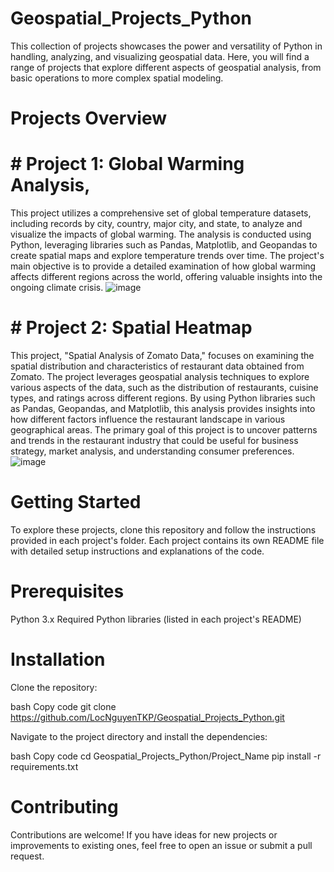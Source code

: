 # Geospatial_Projects_Python

This collection of projects showcases the power and versatility of Python in handling, analyzing, and visualizing geospatial data. Here, you will find a range of projects that explore different aspects of geospatial analysis, from basic operations to more complex spatial modeling.

# Projects Overview

# # Project 1: Global Warming Analysis,
This project utilizes a comprehensive set of global temperature datasets, including records by city, country, major city, and state, to analyze and visualize the impacts of global warming. The analysis is conducted using Python, leveraging libraries such as Pandas, Matplotlib, and Geopandas to create spatial maps and explore temperature trends over time. The project's main objective is to provide a detailed examination of how global warming affects different regions across the world, offering valuable insights into the ongoing climate crisis.
![image](https://github.com/user-attachments/assets/38c776de-a586-483a-a933-34620ae0fc18)

# # Project 2: Spatial Heatmap
This project, "Spatial Analysis of Zomato Data," focuses on examining the spatial distribution and characteristics of restaurant data obtained from Zomato. The project leverages geospatial analysis techniques to explore various aspects of the data, such as the distribution of restaurants, cuisine types, and ratings across different regions. By using Python libraries such as Pandas, Geopandas, and Matplotlib, this analysis provides insights into how different factors influence the restaurant landscape in various geographical areas. The primary goal of this project is to uncover patterns and trends in the restaurant industry that could be useful for business strategy, market analysis, and understanding consumer preferences.
![image](https://github.com/user-attachments/assets/6cd4dd68-ef27-4581-b69f-9a49a4c7f95d)


# Getting Started
To explore these projects, clone this repository and follow the instructions provided in each project's folder. Each project contains its own README file with detailed setup instructions and explanations of the code.

# Prerequisites
Python 3.x
Required Python libraries (listed in each project's README)
# Installation
Clone the repository:

bash
Copy code
git clone https://github.com/LocNguyenTKP/Geospatial_Projects_Python.git

Navigate to the project directory and install the dependencies:

bash
Copy code
cd Geospatial_Projects_Python/Project_Name
pip install -r requirements.txt
# Contributing
Contributions are welcome! If you have ideas for new projects or improvements to existing ones, feel free to open an issue or submit a pull request.
